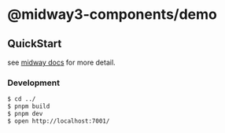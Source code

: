# @midway3-components/demo

## QuickStart

<!-- add docs here for user -->

see [midway docs](https://www.midwayjs.org/) for more detail.

### Development

```bash
$ cd ../
$ pnpm build
$ pnpm dev
$ open http://localhost:7001/
```
